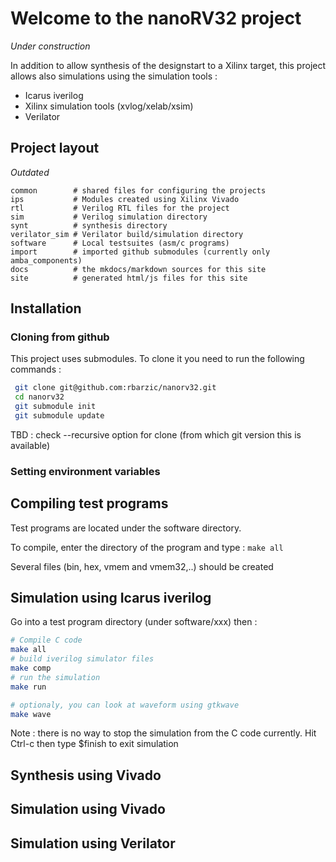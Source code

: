 # Welcome to the nanoRV32  project

_Under construction_


In addition to allow synthesis of the designstart to a Xilinx target,
this project allows also simulations using the simulation tools :

  - Icarus iverilog
  - Xilinx simulation tools (xvlog/xelab/xsim)
  - Verilator



## Project layout

_Outdated_

    common        # shared files for configuring the projects
    ips           # Modules created using Xilinx Vivado
    rtl           # Verilog RTL files for the project
    sim           # Verilog simulation directory
    synt          # synthesis directory
    verilator_sim # Verilator build/simulation directory
    software      # Local testsuites (asm/c programs)
    import        # imported github submodules (currently only amba_components)
    docs          # the mkdocs/markdown sources for this site
    site          # generated html/js files for this site


## Installation

### Cloning from github

This project uses submodules. To clone it you need to run the following commands :

```bash
 git clone git@github.com:rbarzic/nanorv32.git
 cd nanorv32
 git submodule init
 git submodule update
```

TBD : check --recursive option for clone (from which git version this is available)

### Setting environment variables


## Compiling test programs

Test programs are located under the software directory.

To compile, enter the directory of the program and type :
`make all`

Several files (bin, hex, vmem and vmem32,..) should be created

## Simulation  using Icarus iverilog

Go into a test program directory (under software/xxx) then :

```bash
# Compile C code
make all
# build iverilog simulator files
make comp
# run the simulation
make run

# optionaly, you can look at waveform using gtkwave
make wave
```

Note : there is no way to stop the simulation from the C code
currently. Hit Ctrl-c then type $finish to exit simulation

## Synthesis using Vivado

## Simulation  using Vivado



## Simulation  using Verilator
